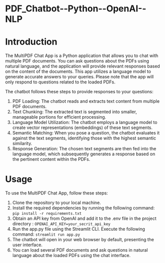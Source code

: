 # PDF_Chatbot--Python--OpenAI--NLP

# Introduction
The MultiPDF Chat App is a Python application that allows you to chat with multiple PDF documents. You can ask questions about the PDFs using natural language, and the application will provide relevant responses based on the content of the documents. This app utilizes a language model to generate accurate answers to your queries. Please note that the app will only respond to questions related to the loaded PDFs.

The chatbot follows these steps to provide responses to your questions:
  1. PDF Loading: The chatbot reads and extracts text content from multiple PDF documents.
  2. Text Chunking: The extracted text is segmented into smaller, manageable portions for efficient processing.
  3. Language Model Utilization: The chatbot employs a language model to create vector representations (embeddings) of these text segments.
  4. Semantic Matching: When you pose a question, the chatbot evaluates it against the text segments, identifying those with the highest semantic similarity.
  5. Response Generation: The chosen text segments are then fed into the language model, which subsequently generates a response based on the pertinent content within the PDFs.

# Usage
To use the MultiPDF Chat App, follow these steps:
  1. Clone the repository to your local machine.
  2. Install the required dependencies by running the following command: `pip install -r requirements.txt`
  3. Obtain an API key from OpenAI and add it to the .env file in the project directory : `OPENAI_API_KEY=your_secrit_api_key`
  4. Run the app.py file using the Streamlit CLI. Execute the following command: `streamlit run app.py`
  5. The chatbot will open in your web browser by default, presenting the user interface.
  6. You can load several PDF documents and ask questions in natural language about the loaded PDFs using the chat interface.
      

